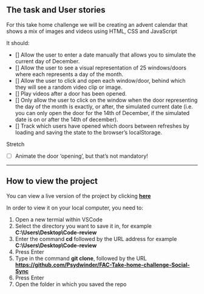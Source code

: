 ## The task and User stories

For this take home challenge we will be creating an advent calendar that shows a mix of images and videos using HTML, CSS and JavaScript 

It should:

- [] Allow the user to enter a date manually that allows you to simulate the current day of December.
- [] Allow the user to see a visual representation of 25 windows/doors where each represents a day of the month. 
- [] Allow the user to click and open each window/door, behind which they will see a random video clip or image.
- [] Play videos after a door has been opened.
- [] Only allow the user to click on the window when the door representing the day of the month is exactly, or after, the simulated current date (i.e. you can only open the door for the 14th of December, if the simulated date is on or after the 14th of december).
- [] Track which users have opened which doors between refreshes by loading and saving the state to the browser’s localStorage.


Stretch

- [ ]  Animate the door ‘opening’, but that’s not mandatory!

---

## How to view the project

You can view a live version of the project by clicking [**here**](https://psydwinder.github.io/FAC-Take-home-challenge-Social-Sync/)

In order to view it on your local computer, you need to:

1. Open a new termial within VSCode
2. Select the directory you want to save it in, for example **C:\Users\Desktop\Code-review**
3. Enter the command **cd** followed by the URL address for example **C:\Users\Desktop\Code-review**
4. Press Enter
5. Type in the command **git clone**, followed by the URL **https://github.com/Psydwinder/FAC-Take-home-challenge-Social-Sync**
6. Press Enter
7. Open the folder in which you saved the repo
